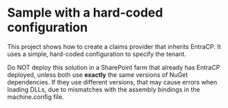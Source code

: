 # Sample with a hard-coded configuration

This project shows how to create a claims provider that inherits EntraCP. It uses a simple, hard-coded configuration to specify the tenant.

Do NOT deploy this solution in a SharePoint farm that already has EntraCP deployed, unless both use **exactly** the same versions of NuGet dependencies. If they use different versions, that may cause errors when loading DLLs, due to mismatches with the assembly bindings in the machine.config file.
